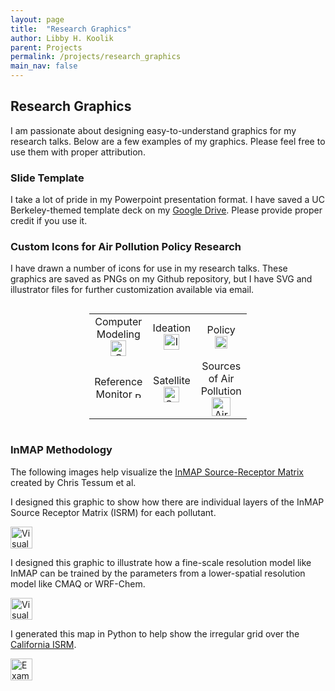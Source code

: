 ```yaml
---
layout: page
title:  "Research Graphics"
author: Libby H. Koolik
parent: Projects
permalink: /projects/research_graphics
main_nav: false
---
```


## Research Graphics

I am passionate about designing easy-to-understand graphics for my research talks. Below are a few examples of my graphics. Please feel free to use them with proper attribution.

### Slide Template
I take a lot of pride in my Powerpoint presentation format. I have saved a UC Berkeley-themed template deck on my [Google Drive](https://docs.google.com/presentation/d/1BjEPyJyxJjpy68SjDzuis9cBn-pb9psQ/edit?usp=sharing&ouid=102404854361369621684&rtpof=true&sd=true). Please provide proper credit if you use it.

### Custom Icons for Air Pollution Policy Research

I have drawn a number of icons for use in my research talks. These graphics are saved as PNGs on my Github repository, but I have SVG and illustrator files for further customization available via email.
<div style="display: flex; justify-content: center;">
  <table style="border: none; width: 50%; table-layout: fixed;">
    <tr>
      <td style="border: none; text-align: center; vertical-align: middle;">
        Computer Modeling
        <a href="{{ site.baseurl }}/assets/research_graphics/computer_model-01.png">
          <img src="{{ site.baseurl }}/assets/research_graphics/computer_model-01.png" alt="Computer Modeling" width="25"/>
        </a>
      </td>
      <td style="border: none; text-align: center; vertical-align: middle;">
        Ideation
        <a href="{{ site.baseurl }}/assets/research_graphics/idea-01.png">
          <img src="{{ site.baseurl }}/assets/research_graphics/idea-01.png" alt="Ideation" width="25"/>
        </a>
      </td>
      <td style="border: none; text-align: center; vertical-align: middle;">
        Policy
        <a href="{{ site.baseurl }}/assets/research_graphics/policy-01.png">
          <img src="{{ site.baseurl }}/assets/research_graphics/policy-01.png" alt="Policy" width="20"/>
        </a>
      </td>
    </tr>
    <tr>
      <td style="border: none; text-align: center; vertical-align: middle;">
        Reference Monitor
        <a href="{{ site.baseurl }}/assets/research_graphics/reference_monitor-01.png">
          <img src="{{ site.baseurl }}/assets/research_graphics/reference_monitor-01.png" alt="Reference Air Pollution Monitor" width="10"/>
        </a>
      </td>
      <td style="border: none; text-align: center; vertical-align: middle;">
        Satellite
        <a href="{{ site.baseurl }}/assets/research_graphics/satellite-01.png">
          <img src="{{ site.baseurl }}/assets/research_graphics/satellite-01.png" alt="Satellites" width="25"/>
        </a>
      </td>
      <td style="border: none; text-align: center; vertical-align: middle;">
        Sources of Air Pollution
        <a href="{{ site.baseurl }}/assets/research_graphics/source_w_plume-01.png">
          <img src="{{ site.baseurl }}/assets/research_graphics/source_w_plume-01.png" alt="Air pollution sources" width="30"/>
        </a>
      </td>
    </tr>
  </table>
</div>


### InMAP Methodology
The following images help visualize the [InMAP Source-Receptor Matrix](https://zenodo.org/records/7548607) created by Chris Tessum et al.

I designed this graphic to show how there are individual layers of the InMAP Source Receptor Matrix (ISRM) for each pollutant. 

<a href="{{ site.baseurl }}/assets/research_graphics/isrm_layers-01.png">
  <img src="{{ site.baseurl }}/assets/research_graphics/isrm_layers-01.png" alt="Visual representation of the ISRM layers" width="35"/>
</a>

I designed this graphic to illustrate how a fine-scale resolution model like InMAP can be trained by the parameters from a lower-spatial resolution model like CMAQ or WRF-Chem.

<a href="{{ site.baseurl }}/assets/research_graphics/cmaq_to_isrm-fixed-01.png">
  <img src="{{ site.baseurl }}/assets/research_graphics/cmaq_to_isrm-fixed-01.png" alt="Visual representation of how the ISRM is trained on a larger scale chemical-transport model like CMAQ or WRF" width="35"/>
</a>

I generated this map in Python to help show the irregular grid over the [California ISRM](https://zenodo.org/records/7548607).

<a href="{{ site.baseurl }}/assets/research_graphics/example_isrm_grid-01.png">
  <img src="{{ site.baseurl }}/assets/research_graphics/example_isrm_grid-01.png" alt="Example California ISRM grid" width="35"/>
</a>
